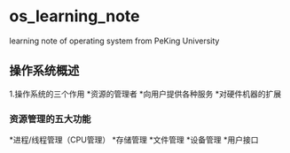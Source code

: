 # os_learning_note
learning note of operating system from PeKing University
## 操作系统概述
1\.操作系统的三个作用
*资源的管理者
*向用户提供各种服务
*对硬件机器的扩展
### 资源管理的五大功能
*进程/线程管理（CPU管理）
*存储管理
*文件管理
*设备管理
*用户接口
